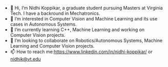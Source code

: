 - 👋 Hi, I’m Nidhi Koppikar, a graduate student pursuing Masters at Virginia Tech. I have a backround in Mechatronics.
- 👀 I’m interested in Computer Vision and Machine Learning and its use cases in Autonomous Systems.
- 🌱 I’m currently learning C++, Machine Learning and working on Computer Vision projects.
- 💞️ I’m looking to collaborate on Robotics/Autonomous Systems, Machine Learning and Computer Vision projects.
- 📫 How to reach me:https://www.linkedin.com/in/nidhi-koppikar/ or nidhik@vt.edu

<!---
Nidhi397/Nidhi397 is a ✨ special ✨ repository because its `README.md` (this file) appears on your GitHub profile.
You can click the Preview link to take a look at your changes.
--->

